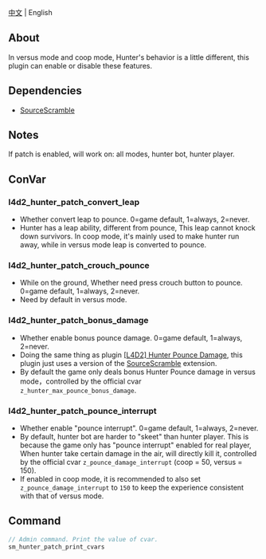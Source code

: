 [中文](./README.md) | English

## About
In versus mode and coop mode, Hunter's behavior is a little different, this plugin can enable or disable these features.

## Dependencies
- [SourceScramble](https://github.com/nosoop/SMExt-SourceScramble)

## Notes
If patch is enabled, will work on: all modes, hunter bot, hunter player.

## ConVar

### l4d2_hunter_patch_convert_leap
- Whether convert leap to pounce. 0=game default, 1=always, 2=never.
- Hunter has a leap ability, different from pounce, This leap cannot knock down survivors. In coop mode, it's mainly used to make hunter run away, while in versus mode leap is converted to pounce.

### l4d2_hunter_patch_crouch_pounce
- While on the ground, Whether need press crouch button to pounce. 0=game default, 1=always, 2=never.
- Need by default in versus mode.

### l4d2_hunter_patch_bonus_damage
- Whether enable bonus pounce damage. 0=game default, 1=always, 2=never.
- Doing the same thing as plugin [[L4D2] Hunter Pounce Damage](https://forums.alliedmods.net/showthread.php?p=2675236), this plugin just uses a version of the [SourceScramble](https://github.com/nosoop/SMExt-SourceScramble) extension.
- By default the game only deals bonus Hunter Pounce damage in versus mode，controlled by the official cvar `z_hunter_max_pounce_bonus_damage`.

### l4d2_hunter_patch_pounce_interrupt
-  Whether enable "pounce interrupt". 0=game default, 1=always, 2=never.
- By default, hunter bot are harder to "skeet" than hunter player. This is because the game only has "pounce interrupt" enabled for real player, When hunter take certain damage in the air, will directly kill it, controlled by the official cvar `z_pounce_damage_interrupt` (coop = 50, versus = 150). 
- If enabled in coop mode, it is recommended to also set `z_pounce_damage_interrupt` to `150` to keep the experience consistent with that of versus mode.

## Command
```c
// Admin command. Print the value of cvar.
sm_hunter_patch_print_cvars
```